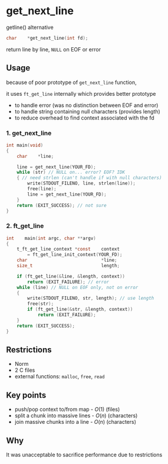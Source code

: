 # get_next_line

getline() alternative

```c
char    *get_next_line(int fd);
```

return line by line, `NULL` on EOF or error

## Usage

because of poor prototype of `get_next_line` function,

it uses `ft_get_line` internally which provides better prototype

- to handle error (was no distinction between EOF and error)
- to handle string containing null characters (provides length)
- to reduce overhead to find context associated with the fd

### 1. get_next_line

```c
int main(void)
{
    char    *line;

    line = get_next_line(YOUR_FD);
    while (str) // NULL on... error? EOF? IDK
    { // need strlen (can't handle if with null characters)
        write(STDOUT_FILENO, line, strlen(line));
        free(line);
        line = get_next_line(YOUR_FD);
    }
    return (EXIT_SUCCESS); // not sure
}
```

### 2. ft_get_line

```c
int    main(int argc, char **argv)
{
    t_ft_get_line_context *const    context
        = ft_get_line_init_context(YOUR_FD);
    char                            *line;
    size_t                          length;

    if (ft_get_line(&line, &length, context))
        return (EXIT_FAILURE); // error
    while (line) // NULL on EOF only, not on error
    {
        write(STDOUT_FILENO, str, length); // use length
        free(str);
        if (ft_get_line(&str, &length, context))
            return (EXIT_FAILURE);
    }
    return (EXIT_SUCCESS);
}
```

## Restrictions

- Norm
- 2 C files
- external functions: `malloc`, `free`, `read`

## Key points

- push/pop context to/from map - $O(1)$ (files)
- split a chunk into massive lines - $O(n)$ (characters)
- join massive chunks into a line - $O(n)$ (characters)

## Why

It was unacceptable to sacrifice performance due to restrictions
